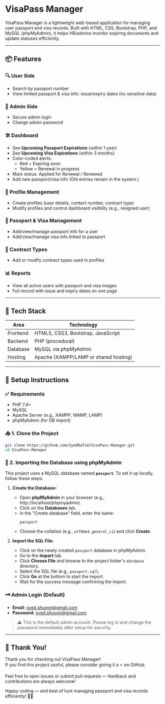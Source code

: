 # VisaPass Manager

VisaPass Manager is a lightweight web-based application for managing user passport and visa records. Built with HTML, CSS, Bootstrap, PHP, and MySQL (phpMyAdmin), it helps HR/admins monitor expiring documents and update statuses efficiently.

---

## 📦 Features

### 🔍 User Side

- Search by passport number
- View limited passport & visa info: issue/expiry dates (no sensitive data)

### 🔐 Admin Side

- Secure admin login
- Change admin password

### 🛠 Dashboard

- See **Upcoming Passport Expirations** (within 1 year)
- See **Upcoming Visa Expirations** (within 3 months)
- Color-coded alerts:
  - Red = Expiring soon
  - Yellow = Renewal in progress
- Mark status: Applied for Renewal / Renewed
- Add new passport/visa info (Old entries remain in the system.)

### 👤 Profile Management

- Create profiles (user details, contact number, contract type)
- Modify profiles and control dashboard visibility (e.g., resigned user)

### 📘 Passport & Visa Management

- Add/view/manage passport info for a user
- Add/view/manage visa info linked to passport

### 📂 Contract Types

- Add or modify contract types used in profiles

### 📊 Reports

- View all active users with passport and visa images
- Full record with issue and expiry dates on one page

---

## 🧰 Tech Stack

| Area     | Technology                            |
| -------- | ------------------------------------- |
| Frontend | HTML5, CSS3, Bootstrap, JavaScript    |
| Backend  | PHP (procedural)                      |
| Database | MySQL via phpMyAdmin                  |
| Hosting  | Apache (XAMPP/LAMP or shared hosting) |

---

## 🚀 Setup Instructions

### ✅ Requirements

- PHP 7.4+
- MySQL
- Apache Server (e.g., XAMPP, WAMP, LAMP)
- phpMyAdmin (for DB import)

### 📥 1. Clone the Project

```bash
git clone https://github.com/SyedRafid/VisaPass-Manager.git
cd VisaPass-Manager
```

### 📂 2. Importing the Database using phpMyAdmin

This project uses a MySQL database named **`passport`**. To set it up locally, follow these steps:

1. **Create the Database:**

   - Open **phpMyAdmin** in your browser (e.g., http://localhost/phpmyadmin).
   - Click on the **Databases** tab.
   - In the "Create database" field, enter the name:
     ```
     passport
     ```
   - Choose the collation (e.g., `utf8mb4_general_ci`) and click **Create**.

2. **Import the SQL File:**

   - Click on the newly created `passport` database in phpMyAdmin.
   - Go to the **Import** tab.
   - Click **Choose File** and browse to the project folder's `database` directory.
   - Select the SQL file (e.g., `passport.sql`).
   - Click **Go** at the bottom to start the import.
   - Wait for the success message confirming the import.

### 🗝️ Admin Login (Default)

- **Email:** syed.shuvon@gmail.com
- **Password:** syed.shuvon@gmail.com

> ⚠️ This is the default admin account. Please log in and change the password immediately after setup for security.

---

## 🙏 Thank You!

Thank you for checking out VisaPass Manager!  
If you find this project useful, please consider giving it a ⭐️ on GitHub.

Feel free to open issues or submit pull requests — feedback and contributions are always welcome!

Happy coding — and best of luck managing passport and visa records efficiently! 🛂✨
